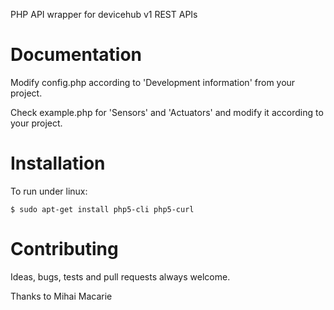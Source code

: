 PHP API wrapper for devicehub v1 REST APIs

Documentation
============

Modify config.php according to 'Development information' from your project.

Check example.php for 'Sensors' and 'Actuators' and modify it according to your project.

Installation
============

To run under linux:

    $ sudo apt-get install php5-cli php5-curl

Contributing
============

Ideas, bugs, tests and pull requests always welcome.

Thanks to Mihai Macarie
